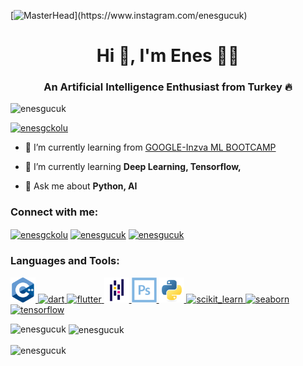 [![MasterHead]([https://1.bp.blogspot.com/-7A4WynwLsM...](https://artificialintelligencen03home.files.wordpress.com/2019/03/ai.gif?w=385&h=217&zoom=2))](https://www.instagram.com/enesgucuk)
<h1 align="center">Hi 👋, I'm Enes 💁🏻</h1>
<h3 align="center">An Artificial Intelligence Enthusiast from Turkey 🔥</h3>

<p align="left"> <img src="https://komarev.com/ghpvc/?username=enesgucuk&label=Profile%20views&color=0e75b6&style=flat" alt="enesgucuk" /> </p>

<p align="left"> <a href="https://twitter.com/enesgckolu" target="blank"><img src="https://img.shields.io/twitter/follow/enesgckolu?logo=twitter&style=for-the-badge" alt="enesgckolu" /></a> </p>

- 🔭 I’m currently learning from [GOOGLE-Inzva ML BOOTCAMP](https://inzva.com/2023/ai/bootcamps/google-developers-machine-learning-bootcamp)

- 🌱 I’m currently learning **Deep Learning, Tensorflow,**

- 💬 Ask me about **Python, AI**

<h3 align="left">Connect with me:</h3>
<p align="left">
<a href="https://twitter.com/enesgckolu" target="blank"><img align="center" src="https://raw.githubusercontent.com/rahuldkjain/github-profile-readme-generator/master/src/images/icons/Social/twitter.svg" alt="enesgckolu" height="30" width="40" /></a>
<a href="https://linkedin.com/in/enesgucuk" target="blank"><img align="center" src="https://raw.githubusercontent.com/rahuldkjain/github-profile-readme-generator/master/src/images/icons/Social/linked-in-alt.svg" alt="enesgucuk" height="30" width="40" /></a>
<a href="https://instagram.com/enesgucuk" target="blank"><img align="center" src="https://raw.githubusercontent.com/rahuldkjain/github-profile-readme-generator/master/src/images/icons/Social/instagram.svg" alt="enesgucuk" height="30" width="40" /></a>
</p>

<h3 align="left">Languages and Tools:</h3>
<p align="left"> <a href="https://www.w3schools.com/cpp/" target="_blank" rel="noreferrer"> <img src="https://raw.githubusercontent.com/devicons/devicon/master/icons/cplusplus/cplusplus-original.svg" alt="cplusplus" width="40" height="40"/> </a> <a href="https://dart.dev" target="_blank" rel="noreferrer"> <img src="https://www.vectorlogo.zone/logos/dartlang/dartlang-icon.svg" alt="dart" width="40" height="40"/> </a> <a href="https://flutter.dev" target="_blank" rel="noreferrer"> <img src="https://www.vectorlogo.zone/logos/flutterio/flutterio-icon.svg" alt="flutter" width="40" height="40"/> </a> <a href="https://pandas.pydata.org/" target="_blank" rel="noreferrer"> <img src="https://raw.githubusercontent.com/devicons/devicon/2ae2a900d2f041da66e950e4d48052658d850630/icons/pandas/pandas-original.svg" alt="pandas" width="40" height="40"/> </a> <a href="https://www.photoshop.com/en" target="_blank" rel="noreferrer"> <img src="https://raw.githubusercontent.com/devicons/devicon/master/icons/photoshop/photoshop-line.svg" alt="photoshop" width="40" height="40"/> </a> <a href="https://www.python.org" target="_blank" rel="noreferrer"> <img src="https://raw.githubusercontent.com/devicons/devicon/master/icons/python/python-original.svg" alt="python" width="40" height="40"/> </a> <a href="https://scikit-learn.org/" target="_blank" rel="noreferrer"> <img src="https://upload.wikimedia.org/wikipedia/commons/0/05/Scikit_learn_logo_small.svg" alt="scikit_learn" width="40" height="40"/> </a> <a href="https://seaborn.pydata.org/" target="_blank" rel="noreferrer"> <img src="https://seaborn.pydata.org/_images/logo-mark-lightbg.svg" alt="seaborn" width="40" height="40"/> </a> <a href="https://www.tensorflow.org" target="_blank" rel="noreferrer"> <img src="https://www.vectorlogo.zone/logos/tensorflow/tensorflow-icon.svg" alt="tensorflow" width="40" height="40"/> </a> </p>

<p><img align="left" src="https://github-readme-stats.vercel.app/api/top-langs?username=enesgucuk&show_icons=true&locale=en&layout=compact" alt="enesgucuk" /></p>

<p>&nbsp;<img align="center" src="https://github-readme-stats.vercel.app/api?username=enesgucuk&show_icons=true&locale=en" alt="enesgucuk" /></p>

<p><img align="center" src="https://github-readme-streak-stats.herokuapp.com/?user=enesgucuk&" alt="enesgucuk" /></p>
